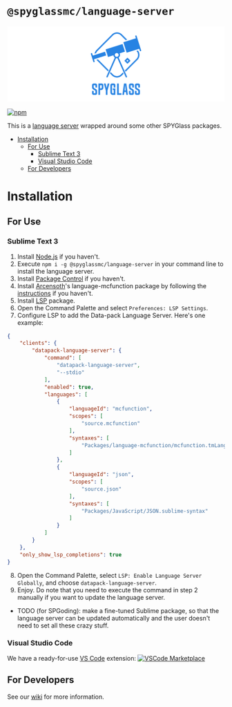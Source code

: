 # `@spyglassmc/language-server`

![banner](https://raw.githubusercontent.com/SPYGlassMC/logo/main/banner.png)

[![npm](https://img.shields.io/npm/v/datapack-language-server.svg?logo=npm&style=flat-square)](https://npmjs.com/package/datapack-language-server)

This is a [language server][lsp] wrapped around some other SPYGlass packages.

- [Installation](#installation)
	- [For Use](#for-use)
		- [Sublime Text 3](#sublime-text-3)
		- [Visual Studio Code](#visual-studio-code)
	- [For Developers](#for-developers)

# Installation

## For Use

### Sublime Text 3

1. Install [Node.js](https://nodejs.org/) if you haven't.
2. Execute `npm i -g @spyglassmc/language-server` in your command line to install the language server.
3. Install [Package Control](https://packagecontrol.io/installation) if you haven't.
4. Install [Arcensoth](https://github.com/Arcensoth)'s language-mcfunction package by following the [instructions](https://github.com/Arcensoth/language-mcfunction#installing-the-sublimetext-package) if you haven't.
5. Install [LSP](https://packagecontrol.io/packages/LSP) package.
6. Open the Command Palette and select `Preferences: LSP Settings`.
7. Configure LSP to add the Data-pack Language Server. Here's one example:
```json
{
	"clients": {
		"datapack-language-server": {
			"command": [
				"datapack-language-server",
				"--stdio"
			],
			"enabled": true,
			"languages": [
				{
					"languageId": "mcfunction",
					"scopes": [
						"source.mcfunction"
					],
					"syntaxes": [
						"Packages/language-mcfunction/mcfunction.tmLanguage"
					]
				},
				{
					"languageId": "json",
					"scopes": [
						"source.json"
					],
					"syntaxes": [
						"Packages/JavaScript/JSON.sublime-syntax"
					]
				}
			]
		}
	},
	"only_show_lsp_completions": true
}
```
8. Open the Command Palette, select `LSP: Enable Language Server Globally`, and choose `datapack-language-server`.
9. Enjoy. Do note that you need to execute the command in step 2 manually if you want to update the language server.

- TODO (for SPGoding): make a fine-tuned Sublime package, so that the language server can be updated automatically and the user doesn't need to set all these crazy stuff.

### Visual Studio Code

We have a ready-for-use [VS Code](https://code.visualstudio.com/) extension: [![VSCode Marketplace](https://img.shields.io/visual-studio-marketplace/v/SPGoding.datapack-language-server.svg?logo=visual-studio-code&style=flat-square)](https://marketplace.visualstudio.com/items?itemName=SPGoding.datapack-language-server)

## For Developers

See our [wiki](https://spyglassmc.com/wiki/Language-Server-Details) for more information.

[lsp]: https://microsoft.github.io/language-server-protocol/
